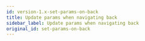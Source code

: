 ```yaml
---
id: version-1.x-set-params-on-back
title: Update params when navigating back
sidebar_label: Update params when navigating back
original_id: set-params-on-back
---
```


